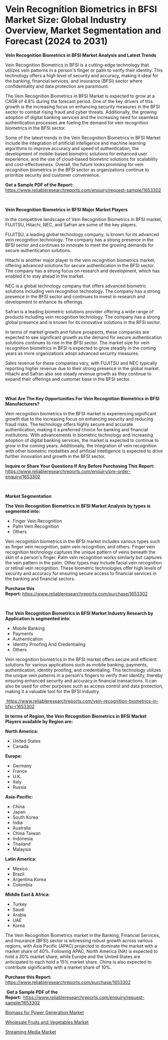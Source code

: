 <p><h1>Vein Recognition Biometrics in BFSI Market Size: Global Industry Overview, Market Segmentation and Forecast (2024 to 2031)</h1></p><p><strong>Vein Recognition Biometrics in BFSI Market Analysis and Latest Trends</strong></p>
<p><p>Vein Recognition Biometrics in BFSI is a cutting-edge technology that utilizes vein patterns in a person's finger or palm to verify their identity. This technology offers a high level of security and accuracy, making it ideal for the banking, financial services, and insurance (BFSI) sector where confidentiality and data protection are paramount.</p><p>The Vein Recognition Biometrics in BFSI Market is expected to grow at a CAGR of 4.8% during the forecast period. One of the key drivers of this growth is the increasing focus on enhancing security measures in the BFSI sector to combat rising fraud and cyber threats. Additionally, the growing adoption of digital banking services and the increasing need for seamless authentication processes are fueling the demand for vein recognition biometrics in the BFSI sector.</p><p>Some of the latest trends in the Vein Recognition Biometrics in BFSI Market include the integration of artificial intelligence and machine learning algorithms to improve accuracy and speed of authentication, the development of mobile-based biometric solutions for enhanced user experience, and the use of cloud-based biometric solutions for scalability and cost-effectiveness. Overall, the future looks promising for vein recognition biometrics in the BFSI sector as organizations continue to prioritize security and customer convenience.</p></p>
<p><strong>Get a Sample PDF of the Report:&nbsp;</strong> <a href="https://www.reliableresearchreports.com/enquiry/request-sample/1653302">https://www.reliableresearchreports.com/enquiry/request-sample/1653302</a></p>
<p>&nbsp;</p>
<p><strong>Vein Recognition Biometrics in BFSI Major Market Players</strong></p>
<p><p>In the competitive landscape of Vein Recognition Biometrics in BFSI market, FUJITSU, Hitachi, NEC, and Safran are some of the key players. </p><p>FUJITSU, a leading global technology company, is known for its advanced vein recognition technology. The company has a strong presence in the BFSI sector and continues to innovate to meet the growing demands for secure authentication solutions. </p><p>Hitachi is another major player in the vein recognition biometrics market, offering advanced solutions for secure authentication in the BFSI sector. The company has a strong focus on research and development, which has enabled it to stay ahead in the market.</p><p>NEC is a global technology company that offers advanced biometric solutions including vein recognition technology. The company has a strong presence in the BFSI sector and continues to invest in research and development to enhance its offerings.</p><p>Safran is a leading biometric solutions provider offering a wide range of products including vein recognition technology. The company has a strong global presence and is known for its innovative solutions in the BFSI sector.</p><p>In terms of market growth and future prospects, these companies are expected to see significant growth as the demand for secure authentication solutions continues to rise in the BFSI sector. The market size for vein recognition biometrics in BFSI is expected to grow steadily in the coming years as more organizations adopt advanced security measures.</p><p>Sales revenue for these companies vary, with FUJITSU and NEC typically reporting higher revenue due to their strong presence in the global market. Hitachi and Safran also see steady revenue growth as they continue to expand their offerings and customer base in the BFSI sector.</p></p>
<p>&nbsp;</p>
<p><strong>What Are The Key Opportunities For Vein Recognition Biometrics in BFSI Manufacturers?</strong></p>
<p><p>Vein recognition biometrics in the BFSI market is experiencing significant growth due to the increasing focus on enhancing security and reducing fraud risks. The technology offers highly secure and accurate authentication, making it a preferred choice for banking and financial institutions. With advancements in biometric technology and increasing adoption of digital banking services, the market is expected to continue to grow in the coming years. Additionally, the integration of vein recognition with other biometric modalities and artificial intelligence is expected to drive further innovation and growth in the BFSI sector.</p></p>
<p><strong>Inquire or Share Your Questions If Any Before Purchasing This Report:</strong> <a href="https://www.reliableresearchreports.com/enquiry/pre-order-enquiry/1653302">https://www.reliableresearchreports.com/enquiry/pre-order-enquiry/1653302</a></p>
<p>&nbsp;</p>
<p><strong>Market Segmentation</strong></p>
<p><strong>The Vein Recognition Biometrics in BFSI Market Analysis by types is segmented into:</strong></p>
<p><ul><li>Finger Vein Recognition</li><li>Palm Vein Recognition</li><li>Others</li></ul></p>
<p><p>Vein recognition biometrics in the BFSI market includes various types such as finger vein recognition, palm vein recognition, and others. Finger vein recognition technology captures the unique pattern of veins beneath the skin of a person's finger. Palm vein recognition works similarly but captures the vein pattern in the palm. Other types may include facial vein recognition or retinal vein recognition. These biometric technologies offer high levels of security and accuracy for ensuring secure access to financial services in the banking and financial sectors.</p></p>
<p><strong>Purchase this Report:&nbsp;</strong><a href="https://www.reliableresearchreports.com/purchase/1653302">https://www.reliableresearchreports.com/purchase/1653302</a></p>
<p>&nbsp;</p>
<p><strong>The Vein Recognition Biometrics in BFSI Market Industry Research by Application is segmented into:</strong></p>
<p><ul><li>Mobile Banking</li><li>Payments</li><li>Authentication</li><li>Identity Proofing And Credentialing</li><li>Others</li></ul></p>
<p><p>Vein recognition biometrics in the BFSI market offers secure and efficient solutions for various applications such as mobile banking, payments, authentication, identity proofing, and credentialing. This technology utilizes the unique vein patterns in a person's fingers to verify their identity, thereby ensuring enhanced security and accuracy in financial transactions. It can also be used for other purposes such as access control and data protection, making it a valuable tool for the BFSI industry.</p></p>
<p><a href="https://www.reliableresearchreports.com/vein-recognition-biometrics-in-bfsi-r1653302">&nbsp;https://www.reliableresearchreports.com/vein-recognition-biometrics-in-bfsi-r1653302</a></p>
<p><strong>In terms of Region, the Vein Recognition Biometrics in BFSI Market Players available by Region are:</strong></p>
<p>
    <p> <strong> North America: </strong>
        <ul>
            <li>United States</li>
            <li>Canada</li>
        </ul>
        </p> 
    <p> <strong> Europe: </strong>
        <ul>
            <li>Germany</li>
            <li>France</li>
            <li>U.K.</li>
            <li>Italy</li>
            <li>Russia</li>
        </ul>
        </p> 
    <p> <strong> Asia-Pacific: </strong>
        <ul>
            <li>China</li>
            <li>Japan</li>
            <li>South Korea</li>
            <li>India</li>
            <li>Australia</li>
            <li>China Taiwan</li>
            <li>Indonesia</li>
            <li>Thailand</li>
            <li>Malaysia</li>
        </ul>
        </p> 
    <p> <strong> Latin America: </strong>
        <ul>
            <li>Mexico</li>
            <li>Brazil</li>
            <li>Argentina Korea</li>
            <li>Colombia</li>
        </ul>
        </p> 
    <p> <strong> Middle East & Africa: </strong>
        <ul>
            <li>Turkey</li>
            <li>Saudi</li>
            <li>Arabia</li>
            <li>UAE</li>
            <li>Korea</li>
        </ul>
    </p>
    </p>
<p><p>The Vein Recognition Biometrics market in the Banking, Financial Services, and Insurance (BFSI) sector is witnessing robust growth across various regions, with Asia Pacific (APAC) projected to dominate the market with a market share of 40%. Following APAC, North America (NA) is expected to hold a 30% market share, while Europe and the United States are anticipated to each hold a 15% market share. China is also expected to contribute significantly with a market share of 10%.</p></p>
<p><strong>Purchase this Report: </strong><a href="https://www.reliableresearchreports.com/purchase/1653302">https://www.reliableresearchreports.com/purchase/1653302</a></p>
<p>&nbsp;<strong>Get a Sample PDF of the Report:&nbsp;&nbsp;</strong><a href="https://www.reliableresearchreports.com/enquiry/request-sample/1653302">https://www.reliableresearchreports.com/enquiry/request-sample/1653302</a></p>
<p><strong></strong></p>
<p><p><a href="https://www.linkedin.com/pulse/biomass-power-generation-market-analysis-its-cagr-segmentation-48drc">Biomass for Power Generation Market</a></p><p><a href="https://www.linkedin.com/pulse/wholesale-fruits-vegetables-market-insights-cagr-trends-growth-c3e8c">Wholesale Fruits and Vegetables Market</a></p><p><a href="https://www.linkedin.com/pulse/streaming-media-market-insight-trends-growth-forecasted-from-9yubc">Streaming Media Market</a></p></p>